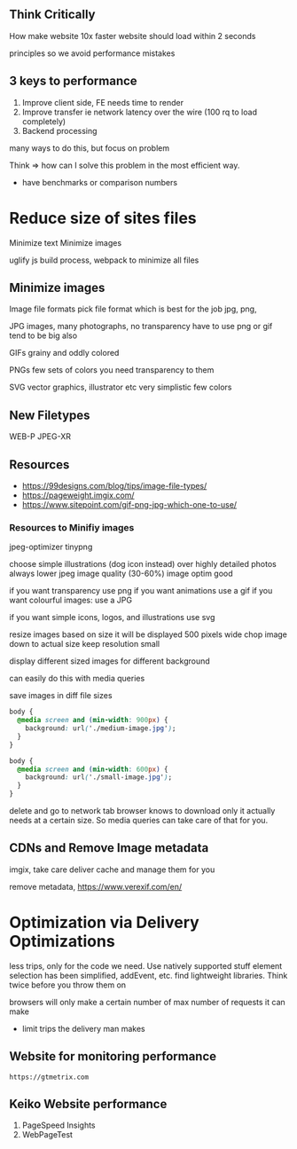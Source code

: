 ## Think Critically

How make website 10x faster
website should load within 2 seconds

principles so we avoid performance mistakes

## 3 keys to performance

1. Improve client side, FE needs time to render
2. Improve transfer ie network latency over the wire (100 rq to load completely)
3. Backend processing

many ways to do this, but focus on problem

Think => how can I solve this problem in the most efficient way.
  - have benchmarks or comparison numbers

# Reduce size of sites files
Minimize text
Minimize images

uglify js
build process, webpack to minimize all files

## Minimize images
Image file formats
pick file format which is best for the job
  jpg, png, 

JPG
  images, many photographs, no transparency
  have to use png or gif
  tend to be big also

GIFs
  grainy and oddly colored

PNGs
  few sets of colors you need
  transparency to them

SVG
  vector graphics, illustrator etc
  very simplistic few colors

## New Filetypes
WEB-P
JPEG-XR

## Resources
- https://99designs.com/blog/tips/image-file-types/
- https://pageweight.imgix.com/
- https://www.sitepoint.com/gif-png-jpg-which-one-to-use/

### Resources to Minifiy images
jpeg-optimizer
tinypng

choose simple illustrations (dog icon instead) over highly detailed photos
always lower jpeg image quality (30-60%)
image optim good

if you want transparency use png
if you want animations use a gif
if you want colourful images: use a JPG

if you want simple icons, logos, and illustrations use svg

resize images based on size it will be displayed
  500 pixels wide
  chop image down to actual size
  keep resolution small

display different sized images for different background

can easily do this with media queries

save images in diff file sizes

```css
body {
  @media screen and (min-width: 900px) {
    background: url('./medium-image.jpg');
  }
}

body {
  @media screen and (min-width: 600px) {
    background: url('./small-image.jpg');
  }
}
```

delete and go to network tab
browser knows to download only it actually needs at a certain size.
So media queries can take care of that for you.

## CDNs and Remove Image metadata
imgix, take care deliver cache and manage them for you

remove metadata, https://www.verexif.com/en/


# Optimization via Delivery Optimizations

less trips, only for the code we need.
Use natively supported stuff
element selection has been simplified, addEvent, etc. find lightweight libraries. Think twice before you throw them on

browsers will only make a certain number of max number of requests it can make
  - limit trips the delivery man makes


## Website for monitoring performance
`https://gtmetrix.com`


## Keiko Website performance
1. PageSpeed Insights
2. WebPageTest

